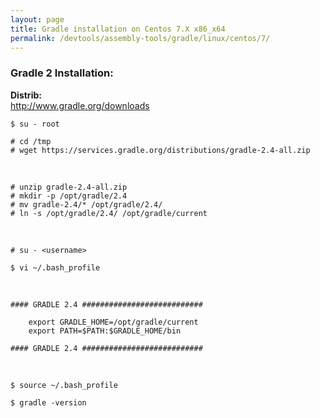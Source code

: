 ```yaml
---
layout: page
title: Gradle installation on Centos 7.X x86_x64
permalink: /devtools/assembly-tools/gradle/linux/centos/7/
---
```



### Gradle 2 Installation:

<strong>Distrib:</strong><br/>
http://www.gradle.org/downloads


	$ su - root

	# cd /tmp
	# wget https://services.gradle.org/distributions/gradle-2.4-all.zip

<br/>

	# unzip gradle-2.4-all.zip
	# mkdir -p /opt/gradle/2.4
	# mv gradle-2.4/* /opt/gradle/2.4/
	# ln -s /opt/gradle/2.4/ /opt/gradle/current


<br/>

	# su - <username>

	$ vi ~/.bash_profile


<br/>


	#### GRADLE 2.4 ###########################

		export GRADLE_HOME=/opt/gradle/current
		export PATH=$PATH:$GRADLE_HOME/bin

	#### GRADLE 2.4 ###########################


<br/>


	$ source ~/.bash_profile

	$ gradle -version
